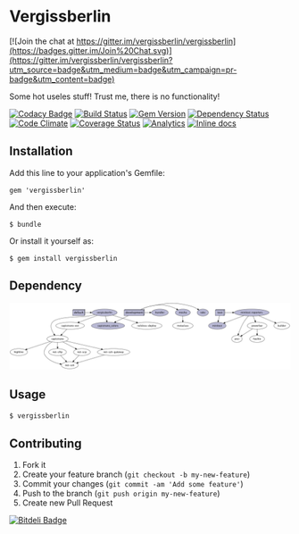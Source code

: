 # Vergissberlin

[![Join the chat at https://gitter.im/vergissberlin/vergissberlin](https://badges.gitter.im/Join%20Chat.svg)](https://gitter.im/vergissberlin/vergissberlin?utm_source=badge&utm_medium=badge&utm_campaign=pr-badge&utm_content=badge)

Some hot useles stuff! Trust me, there is no functionality!


[![Codacy Badge](https://api.codacy.com/project/badge/Grade/47c04ed87749b6107bf7e6baa7f0224a)](https://www.codacy.com/app/andre_1725/vergissberlin?utm_source=github.com&utm_medium=referral&utm_content=vergissberlin/vergissberlin&utm_campaign=badger)
[![Build Status](https://travis-ci.org/vergissberlin/vergissberlin.png?branch=master)](https://travis-ci.org/vergissberlin/vergissberlin)
[![Gem Version](https://badge.fury.io/rb/vergissberlin.png)](http://badge.fury.io/rb/vergissberlin)
[![Dependency Status](https://gemnasium.com/vergissberlin/vergissberlin.png)](https://gemnasium.com/vergissberlin/vergissberlin)
[![Code Climate](https://codeclimate.com/github/vergissberlin/vergissberlin.png)](https://codeclimate.com/github/vergissberlin/vergissberlin)
[![Coverage Status](https://coveralls.io/repos/vergissberlin/vergissberlin/badge.png?branch=master)](https://coveralls.io/r/vergissberlin/vergissberlin)
[![Analytics](https://ga-beacon.appspot.com/UA-35739360-2/vergissberlin/vergissberlin)](https://github.com/vergissberlin/vergissberlin)
[![Inline docs](http://inch-ci.org/github/vergissberlin/vergissberlin.svg?branch=master)](http://inch-ci.org/github/vergissberlin/vergissberlin)

## Installation

Add this line to your application's Gemfile:

    gem 'vergissberlin'

And then execute:

    $ bundle

Or install it yourself as:

    $ gem install vergissberlin

## Dependency
![image](gem_graph.png)


## Usage

    $ vergissberlin

## Contributing

1. Fork it
2. Create your feature branch (`git checkout -b my-new-feature`)
3. Commit your changes (`git commit -am 'Add some feature'`)
4. Push to the branch (`git push origin my-new-feature`)
5. Create new Pull Request


[![Bitdeli Badge](https://d2weczhvl823v0.cloudfront.net/vergissberlin/vergissberlin/trend.png)](https://bitdeli.com/free "Bitdeli Badge")

